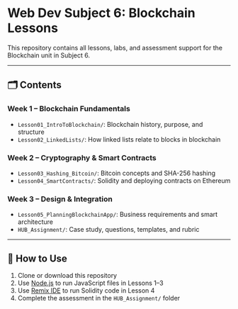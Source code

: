 # Web Dev Subject 6: Blockchain Lessons

This repository contains all lessons, labs, and assessment support for the Blockchain unit in Subject 6.

---

## 🗂️ Contents

### Week 1 – Blockchain Fundamentals
- `Lesson01_IntroToBlockchain/`: Blockchain history, purpose, and structure
- `Lesson02_LinkedLists/`: How linked lists relate to blocks in blockchain

### Week 2 – Cryptography & Smart Contracts
- `Lesson03_Hashing_Bitcoin/`: Bitcoin concepts and SHA-256 hashing
- `Lesson04_SmartContracts/`: Solidity and deploying contracts on Ethereum

### Week 3 – Design & Integration
- `Lesson05_PlanningBlockchainApp/`: Business requirements and smart architecture
- `HUB_Assignment/`: Case study, questions, templates, and rubric

---

## 🚀 How to Use
1. Clone or download this repository
2. Use [Node.js](https://nodejs.org/) to run JavaScript files in Lessons 1–3
3. Use [Remix IDE](https://remix.ethereum.org/) to run Solidity code in Lesson 4
4. Complete the assessment in the `HUB_Assignment/` folder
